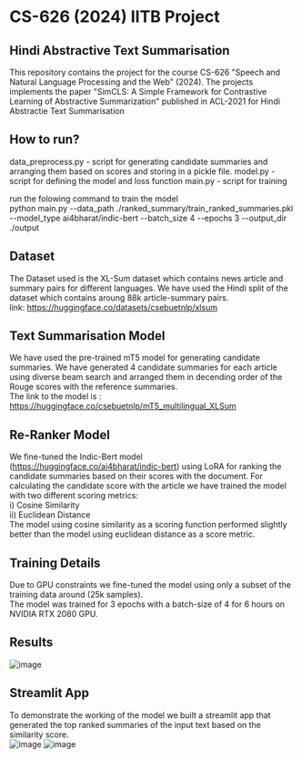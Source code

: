 # CS-626 (2024) IITB Project
## Hindi Abstractive Text Summarisation
This repository contains the project for the course CS-626 "Speech and Natural Language Processing and the Web" (2024).
The projects implements the paper "SimCLS: A Simple Framework for Contrastive Learning of Abstractive Summarization" published in ACL-2021 for Hindi Abstractie Text Summarisation

## How to run?
data_preprocess.py - script for generating candidate summaries and arranging them based on scores and storing in a pickle file.
model.py - script for defining the model and loss function
main.py - script for training

run the folowing command to train the model  
python main.py --data_path ./ranked_summary/train_ranked_summaries.pkl --model_type ai4bharat/indic-bert --batch_size 4 --epochs 3 --output_dir ./output

## Dataset
The Dataset used is the XL-Sum dataset which contains news article and summary pairs for different languages.
We have used the Hindi split of the dataset which contains aroung 88k article-summary pairs.  
link: https://huggingface.co/datasets/csebuetnlp/xlsum

## Text Summarisation Model
We have used the pre-trained mT5 model for generating candidate summaries.
We have generated 4 candidate summaries for each article using diverse beam search and arranged them in decending order of the Rouge scores with the reference summaries.  
The link to the model is : https://huggingface.co/csebuetnlp/mT5_multilingual_XLSum

## Re-Ranker Model
We fine-tuned the Indic-Bert model (https://huggingface.co/ai4bharat/indic-bert) using LoRA for ranking the candidate summaries based on their scores with the document.
For calculating the candidate score with the article we have trained the model with two different scoring metrics:  
i) Cosine Similarity  
ii) Euclidean Distance  
The model using cosine similarity as a scoring function performed slightly better than the model using euclidean distance as a score metric.

## Training Details
Due to GPU constraints we fine-tuned the model using only a subset of the training data around (25k samples).  
The model was trained for 3 epochs with a batch-size of 4 for 6 hours on NVIDIA RTX 2080 GPU.

## Results
![image](https://github.com/user-attachments/assets/c5c7d305-aed3-44b3-ace7-b1d246eb1c62)

## Streamlit App
To demonstrate the working of the model we built a streamlit app that generated the top ranked summaries of the input text based on the similarity score.  
![image](https://github.com/user-attachments/assets/3b3047a6-4190-4e95-bc59-2cabef1e128e)
![image](https://github.com/user-attachments/assets/06e0b1bf-418a-42be-a30e-1bf95d2aab28)



